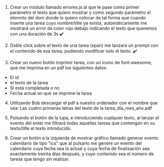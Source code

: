 1. Crear un módulo llamado errores.js al que le pase como primer parámetro el texto que quiero mostrar y como segundo parámetro el elemnto del dom donde lo quiero colocar de tal forma que cuando inserte una tarea cuyo nombre/title ya exista, automáticamente me mostrará un error de color rojo debajo indicando el texto que queremos con una duración de 3s ✔️

2. Doble click sobre el texto de una tarea (span) me lanzará un prompt con el contenido de esa tarea, pudiendo modificar solo el texto. ✔️

3. Crear un nuevo botón imprimir tarea, con un icono de font-awesome, que me imprima en un pdf los siguientes datos:

- El id
- el texto de la tarea
- Si está completada o no
- Fecha actual en que se imprime la tarea

4. Utilizando Bob descargar el pdf a nuestro ordenador con el nombre que sea: Las cuatro primeras letras del texto de la tarea_día_mes_año.pdf

5. Pulsando el botón de la lupa, e introduciendo cualquier texto, al lanzar el evento del enter me filtrará todas aquellas tareas que contengan en su texto/title el texto introducido.

6. Crear un botón a la izquierda de mostrar gráfico llamado generar evento calendario de tipo "ics" que al pulsarlo me genere un evento del calendario cuya fecha sea la actual y cuya fecha de finalización sea exactamente treinta días después, y cuyo contenido sea el número de tareas que tengo sin realizar.
